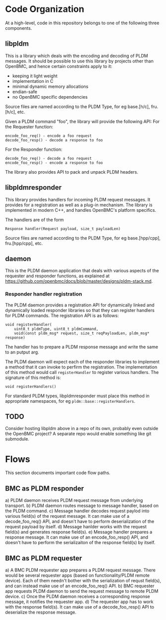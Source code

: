 # Code Organization
At a high-level, code in this repository belongs to one of the following three
components.

## libpldm
This is a library which deals with the encoding and decoding of PLDM messages.
It should be possible to use this library by projects other than OpenBMC, and
hence certain constraints apply to it:
- keeping it light weight
- implementation in C
- minimal dynamic memory allocations
- endian-safe
- no OpenBMC specific dependencies

Source files are named according to the PLDM Type, for eg base.[h/c], fru.[h/c],
etc.

Given a PLDM command "foo", the library will provide the following API:
For the Requester function:
```
encode_foo_req() - encode a foo request
decode_foo_resp() - decode a response to foo
```
For the Responder function:
```
decode_foo_req() - decode a foo request
encode_foo_resp() - encode a response to foo
```
The library also provides API to pack and unpack PLDM headers.

## libpldmresponder
This library provides handlers for incoming PLDM request messages. It provides
for a registration as well as a plug-in mechanism. The library is implemented in
modern C++, and handles OpenBMC's platform specifics.

The handlers are of the form
```
Response handler(Request payload, size_t payloadLen)
```

Source files are named according to the PLDM Type, for eg base.[hpp/cpp],
fru.[hpp/cpp], etc.

## daemon
This is the PLDM daemon application that deals with various aspects of the
requester and responder functions, as explained at
https://github.com/openbmc/docs/blob/master/designs/pldm-stack.md.

### Responder handler registration

The PLDM daemon provides a registration API for dynamically linked and
dynamically loaded responder libraries so that they can register handlers for
PLDM commands. The registration API is as follows:
```
void registerHandler(
    uint8_t pldmType, uint8_t pldmCommand,
    void(const pldm_msg* request, size_t reqPayloadLen, pldm_msg* response)
```
The handler has to prepare a PLDM response message and write the same to an
putput arg.

The PLDM daemon will expect each of the responder libraries to implement a
method that it can invoke to perfirm the registration. The implementation of
this method would call `registerHandler` to register various handlers. The
signature of this method is:
```
void registerHandlers()
```
For standard PLDM types, libpldmresponder must place this method in appropriate
namespaces, for eg `pldm::base::registerHandlers`.

## TODO
Consider hosting libpldm above in a repo of its own, probably even outside the
OpenBMC project? A separate repo would enable something like git submodule.

# Flows
This section documents important code flow paths.

## BMC as PLDM responder
a) PLDM daemon receives PLDM request message from underlying transport.
b) PLDM daemon routes message to message handler, based on the PLDM command.
c) Message handler decodes request paylod into various field(s) of the request
   message. It can make use of a decode_foo_req() API, and doesn't have to
   perform deserialization of the request payload by itself.
d) Message hanlder works with the request field(s) and generates response
   field(s).
e) Message handler prepares a response message. It can make use of an
   encode_foo_resp() API, and doesn't have to perform the serializaiton of the
   response field(s) by itself.

## BMC as PLDM requester
a) A BMC PLDM requester app prepares a PLDM request message. There would be
   several requester apps (based on functionality/PLDM remote device). Each of
   them needn't bother with the serialization of requst field(s), and can
   instead make use of an encode_foo_req() API.
b) BMC requester app requests PLDM daemon to send the request message to remote
   PLDM device.
c) Once the PLDM daemon receives a corresponding response message, it notifies
   the requester app.
d) The requester app has to work with the response field(s). It can make use of
   a decode_foo_resp() API to deserialize the response message.
